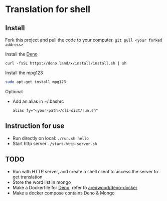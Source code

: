 # Translation for shell

## Install
Fork this project and pull the code to your computer.
`git pull <your forked address>`

Install the [Deno](https://deno.land/)
```
curl -fsSL https://deno.land/x/install/install.sh | sh
```

Install the mpg123 
```bash
sudo apt-get install mpg123
```

Optional
- Add an alias in ~/.bashrc
  ```
  alias fy="<your-path>/cli-dict/run.sh"
  ```

## Instruction for use

- Run directly on local: `./run.sh hello`
- Start http server `./start-http-server.sh`

## TODO

- Run with HTTP server, and create a shell client to access the server to get translation
- Store the word list in mongo
- Make a Dockerfile for [Deno](https://deno.land/), refer to [aredwood/deno-docker](https://github.com/aredwood/deno-docker/blob/master/Dockerfile)
- Make a docker compose contains Deno & Mongo
